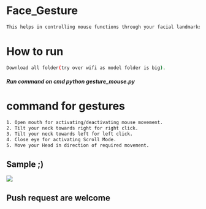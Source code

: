 # Face_Gesture
```bash
This helps in controlling mouse functions through your facial landmarks .
```
# How to run
```bash
Download all folder(try over wifi as model folder is big).
```
##### Run command on cmd  python gesture_mouse.py


# command for gestures
```bash
1. Open mouth for activating/deactivating mouse movement.
2. Tilt your neck towards right for right click.
3. Tilt your neck towards left for left click.
4. Close eye for activating Scroll Mode.
5. Move your Head in direction of required movement.
```
## Sample ;)
<img src="Sample/example.gif">

## Push request are welcome




